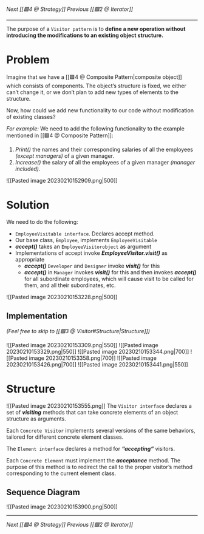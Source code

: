 _Next [[🟩4 @ Strategy]]_
_Previous [[🟩2 @ Iterator]]_

---
The purpose of a `Visitor pattern` is to **define a new operation without introducing the modifications to an existing object structure.**

# Problem
Imagine that we have a [[🟩4 @ Composite Pattern|composite object]] which consists of components. The object’s structure is fixed, we either can’t change it, or we don’t plan to add new types of elements to the structure.

Now, how could we add new functionality to our code without modification of existing classes?

_For example:_ 
We need to add the following functionality to the example mentioned in [[🟩4 @ Composite Pattern]]:

1. _Print()_ the names and their corresponding salaries of all the employees _(except managers)_ of a given manager.
2. _Increase()_ the salary of all the employees of a given manager _(manager included)_.

![[Pasted image 20230210152909.png|500]]

# Solution
We need to do the following:
- `EmployeeVisitable interface`. Declares accept method.
- Our base class, `Employee`, implements `EmployeeVisitable`
- **_accept()_** takes an `EmployeeVisitorobject` as argument
- Implementations of accept invoke **_EmployeeVisitor.visit()_** as appropriate
	- **_accept()_** `Developer` and `Designer` invoke **_visit()_** for this
	- _**accept()**_ in `Manager` invokes **_visit()_** for this and then invokes **_accept()_** for all subordinate employees, which will cause visit to be called for them, and all their subordinates, etc.

![[Pasted image 20230210153228.png|500]]

## Implementation
_(Feel free to skip to [[🟩3 @ Visitor#Structure|Structure]])_

![[Pasted image 20230210153309.png|550]]
![[Pasted image 20230210153329.png|550]]
![[Pasted image 20230210153344.png|700]]
![[Pasted image 20230210153358.png|700]]
![[Pasted image 20230210153426.png|700]]
![[Pasted image 20230210153441.png|550]]

# Structure
![[Pasted image 20230210153555.png]]
The `Visitor interface` declares a set of _**visiting**_ methods that can take concrete elements of an object structure as arguments.

Each `Concrete Visitor` implements several versions of the same behaviors, tailored for different concrete element classes.

The `Element interface` declares a method for _**“accepting”**_ visitors.

Each `Concrete Element` must implement the **_acceptance_** method. The purpose of this method is to redirect the call to the proper visitor’s method corresponding to the current element class.

## Sequence Diagram
![[Pasted image 20230210153900.png|500]]

---
_Next [[🟩4 @ Strategy]]_
_Previous [[🟩2 @ Iterator]]_